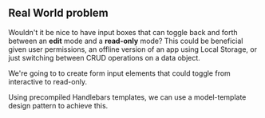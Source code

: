## Real World problem

Wouldn't it be nice to have input boxes that can toggle back and forth between an **edit** mode and a **read-only** mode? This could be beneficial given user permissions, an offline version of an app using Local Storage, or just switching between CRUD operations on a data object.

We're going to to create form input elements that could toggle from interactive to read-only.

Using precompiled Handlebars templates, we can use a model-template design pattern to achieve this.
